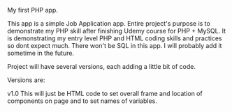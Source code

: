 My first PHP app.

This app is a simple Job Application app. Entire project's purpose is to demonstrate my PHP skill after finishing Udemy course for PHP + MySQL. It is demonstrating my entry level PHP and HTML coding skills and practices so dont expect much. There won't be SQL in this app. I will probably add it sometime in the future.

Project will have several versions, each adding a little bit of code.

Versions are:

v1.0 This will just be HTML code to set overall frame and location of components on page and to set names of variables.
